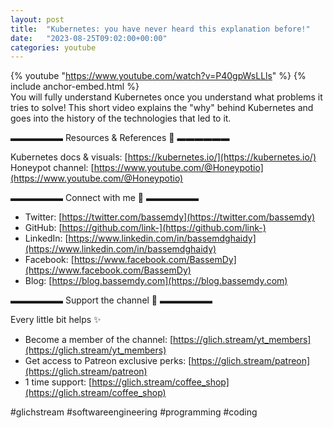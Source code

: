 ```yaml
---
layout: post
title:  "Kubernetes: you have never heard this explanation before!"
date:   "2023-08-25T09:02:00+00:00"
categories: youtube
---
```

{% youtube  "https://www.youtube.com/watch?v=P40gpWsLLls" %}
{% include anchor-embed.html %}
<br />
You will fully understand Kubernetes once you understand what problems it tries to solve! This short video explains the "why" behind Kubernetes and goes into the history of the technologies that led to it.

▬▬▬▬▬▬ Resources &amp; References 📕 ▬▬▬▬▬▬

Kubernetes docs &amp; visuals: [https://kubernetes.io/](https://kubernetes.io/)
Honeypot channel: [https://www.youtube.com/@Honeypotio](https://www.youtube.com/@Honeypotio)

▬▬▬▬▬▬ Connect with me 👋 ▬▬▬▬▬▬

- Twitter: [https://twitter.com/bassemdy](https://twitter.com/bassemdy)
- GitHub: [https://github.com/link-](https://github.com/link-)
- LinkedIn: [https://www.linkedin.com/in/bassemdghaidy](https://www.linkedin.com/in/bassemdghaidy)
- Facebook: [https://www.facebook.com/BassemDy](https://www.facebook.com/BassemDy)
- Blog: [https://blog.bassemdy.com](https://blog.bassemdy.com)

▬▬▬▬▬▬ Support the channel 💜 ▬▬▬▬▬▬

Every little bit helps ✨
- Become a member of the channel: [https://glich.stream/yt_members](https://glich.stream/yt_members)
- Get access to Patreon exclusive perks: [https://glich.stream/patreon](https://glich.stream/patreon)
- 1 time support: [https://glich.stream/coffee_shop](https://glich.stream/coffee_shop)

#glichstream #softwareengineering #programming #coding
